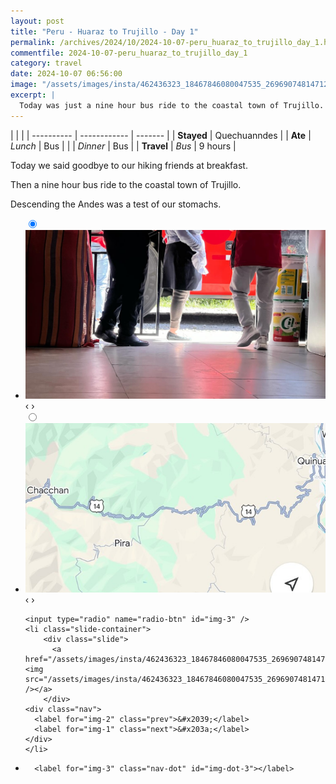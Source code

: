 ```yaml
---
layout: post
title: "Peru - Huaraz to Trujillo - Day 1"
permalink: /archives/2024/10/2024-10-07-peru_huaraz_to_trujillo_day_1.html
commentfile: 2024-10-07-peru_huaraz_to_trujillo_day_1
category: travel
date: 2024-10-07 06:56:00
image: "/assets/images/insta/462436323_18467846080047535_269690748147125138_n_18022111733222856.jpg"
excerpt: |
  Today was just a nine hour bus ride to the coastal town of Trujillo. Descending the Andes was a test of our stomachs.
---
```


|            |              |
| ---------- | ------------ | ------- |
| **Stayed** | Quechuanndes |
| **Ate**    | _Lunch_      | Bus     |
|            | _Dinner_     | Bus     |
| **Travel** | _Bus_        | 9 hours |

Today we said goodbye to our hiking friends at breakfast.

Then a nine hour bus ride to the coastal town of Trujillo.

Descending the Andes was a test of our stomachs.

<ul class="slides">
    <input type="radio" name="radio-btn" id="img-1" checked="checked" />
    <li class="slide-container">
        <div class="slide">
          <a href="/assets/images/insta/461728212_18467846101047535_1777664863810029342_n_18058627336692141.jpg"><img src="/assets/images/insta/461728212_18467846101047535_1777664863810029342_n_18058627336692141.jpg" /></a>
        </div>
    <div class="nav">
      <label for="img-3" class="prev">&#x2039;</label>
      <label for="img-2" class="next">&#x203a;</label>
    </div>
    </li>
        <input type="radio" name="radio-btn" id="img-2"  />
    <li class="slide-container">
        <div class="slide">
          <a href="/assets/images/insta/462476137_18467846089047535_3692162277057301983_n_18016482680320294.jpg"><img src="/assets/images/insta/462476137_18467846089047535_3692162277057301983_n_18016482680320294.jpg" /></a>
        </div>
    <div class="nav">
      <label for="img-1" class="prev">&#x2039;</label>
      <label for="img-3" class="next">&#x203a;</label>
    </div>
    </li>
    
    <input type="radio" name="radio-btn" id="img-3" />
    <li class="slide-container">
        <div class="slide">
          <a href="/assets/images/insta/462436323_18467846080047535_269690748147125138_n_18022111733222856.jpg"><img src="/assets/images/insta/462436323_18467846080047535_269690748147125138_n_18022111733222856.jpg" /></a>
        </div>
    <div class="nav">
      <label for="img-2" class="prev">&#x2039;</label>
      <label for="img-1" class="next">&#x203a;</label>
    </div>
    </li>
			
<li class="nav-dots">
      <label for="img-1" class="nav-dot" id="img-dot-1"></label>
      <label for="img-2" class="nav-dot" id="img-dot-2"></label>

      <label for="img-3" class="nav-dot" id="img-dot-3"></label>

</li>
</ul>
